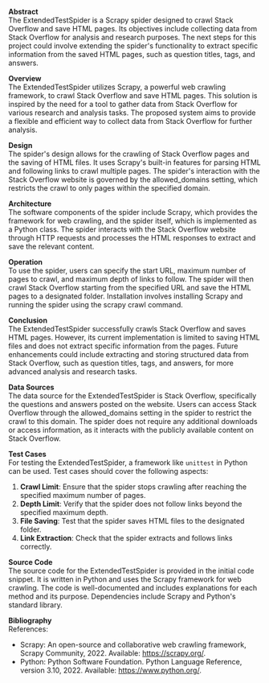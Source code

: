 **Abstract**  
The ExtendedTestSpider is a Scrapy spider designed to crawl Stack Overflow and save HTML pages. Its objectives include collecting data from Stack Overflow for analysis and research purposes. The next steps for this project could involve extending the spider's functionality to extract specific information from the saved HTML pages, such as question titles, tags, and answers.

**Overview**  
The ExtendedTestSpider utilizes Scrapy, a powerful web crawling framework, to crawl Stack Overflow and save HTML pages. This solution is inspired by the need for a tool to gather data from Stack Overflow for various research and analysis tasks. The proposed system aims to provide a flexible and efficient way to collect data from Stack Overflow for further analysis.

**Design**  
The spider's design allows for the crawling of Stack Overflow pages and the saving of HTML files. It uses Scrapy's built-in features for parsing HTML and following links to crawl multiple pages. The spider's interaction with the Stack Overflow website is governed by the allowed_domains setting, which restricts the crawl to only pages within the specified domain.

**Architecture**  
The software components of the spider include Scrapy, which provides the framework for web crawling, and the spider itself, which is implemented as a Python class. The spider interacts with the Stack Overflow website through HTTP requests and processes the HTML responses to extract and save the relevant content.

**Operation**  
To use the spider, users can specify the start URL, maximum number of pages to crawl, and maximum depth of links to follow. The spider will then crawl Stack Overflow starting from the specified URL and save the HTML pages to a designated folder. Installation involves installing Scrapy and running the spider using the scrapy crawl command.

**Conclusion**  
The ExtendedTestSpider successfully crawls Stack Overflow and saves HTML pages. However, its current implementation is limited to saving HTML files and does not extract specific information from the pages. Future enhancements could include extracting and storing structured data from Stack Overflow, such as question titles, tags, and answers, for more advanced analysis and research tasks.

**Data Sources**  
The data source for the ExtendedTestSpider is Stack Overflow, specifically the questions and answers posted on the website. Users can access Stack Overflow through the allowed_domains setting in the spider to restrict the crawl to this domain. The spider does not require any additional downloads or access information, as it interacts with the publicly available content on Stack Overflow.

**Test Cases**  
For testing the ExtendedTestSpider, a framework like `unittest` in Python can be used. Test cases should cover the following aspects:

1. **Crawl Limit**: Ensure that the spider stops crawling after reaching the specified maximum number of pages.
2. **Depth Limit**: Verify that the spider does not follow links beyond the specified maximum depth.
3. **File Saving**: Test that the spider saves HTML files to the designated folder.
4. **Link Extraction**: Check that the spider extracts and follows links correctly.

**Source Code**  
The source code for the ExtendedTestSpider is provided in the initial code snippet. It is written in Python and uses the Scrapy framework for web crawling. The code is well-documented and includes explanations for each method and its purpose. Dependencies include Scrapy and Python's standard library.

**Bibliography**  
References:
- Scrapy: An open-source and collaborative web crawling framework, Scrapy Community, 2022. Available: https://scrapy.org/.
- Python: Python Software Foundation. Python Language Reference, version 3.10, 2022. Available: https://www.python.org/.